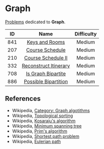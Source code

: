 # Graph

[Problems](https://leetcode.com/tag/graph/) dedicated to **Graph**.

|  ID   |                                     Name                                      | Difficulty |
| :---: | :---------------------------------------------------------------------------: | :--------: |
|  841  |        [Keys and Rooms](https://leetcode.com/problems/keys-and-rooms/)        |   Medium   |
|  207  |       [Course Schedule](https://leetcode.com/problems/course-schedule/)       |   Medium   |
|  210  |    [Course Schedule II](https://leetcode.com/problems/course-schedule-ii/)    |   Medium   |
|  332  | [Reconstruct Itinerary](https://leetcode.com/problems/reconstruct-itinerary/) |   Medium   |
|  708  |    [Is Graph Bipartite](https://leetcode.com/problems/is-graph-bipartite/)    |   Medium   |
|  886  |  [Possible Bipartition](https://leetcode.com/problems/possible-bipartition/)  |   Medium   |

## References

* Wikipedia, [Category: Graph algotithms](https://en.wikipedia.org/wiki/Category:Graph_algorithms)
* Wikipedia, [Topological sorting](https://en.wikipedia.org/wiki/Topological_sorting)
* Wikipedia, [Kosaraju's algorithm](https://en.wikipedia.org/wiki/Kosaraju%27s_algorithm)
* Wikipedia, [Minimum spanning tree](https://en.wikipedia.org/wiki/Minimum_spanning_tree)
* Wikipedia, [Prim's algorithm](https://en.wikipedia.org/wiki/Prim%27s_algorithm)
* Wikipedia, [Shortest path problem](https://en.wikipedia.org/wiki/Shortest_path_problem)
* Wikipedia, [Eulerian path](https://en.wikipedia.org/wiki/Eulerian_path)
